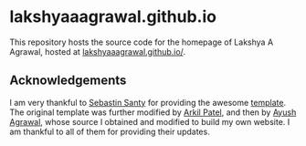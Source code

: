 # lakshyaaagrawal.github.io

This repository hosts the source code for the homepage of Lakshya A Agrawal, hosted at [lakshyaaagrawal.github.io/](https://lakshyaaagrawal.github.io/).

## Acknowledgements
I am very thankful to [Sebastin Santy](http://sebastinsanty.com/) for providing the awesome [template](https://github.com/SebastinSanty/minimal-research-theme). The original template was further modified by [Arkil Patel](https://arkilpatel.github.io/), and then by [Ayush Agrawal](https://ayush1801.github.io/), whose source I obtained and modified to build my own website. I am thankful to all of them for providing their updates.